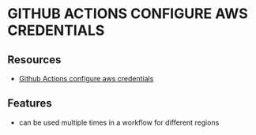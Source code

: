 # GITHUB ACTIONS CONFIGURE AWS CREDENTIALS

## Resources

- [Github Actions configure aws credentials](https://github.com/aws-actions/configure-aws-credentials)

## Features

- can be used multiple times in a workflow for different regions
